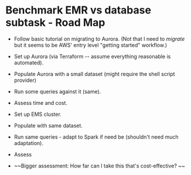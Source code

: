 # Benchmark EMR vs database subtask - Road Map

- Follow basic tutorial on migrating to Aurora. 
(Not that I need to *migrate* but it seems to be AWS' entry level "getting started" workflow.)
- Set up Aurora (via Terraform -- assume everything reasonable is automated).
- Populate Aurora with a small dataset (might require the shell script provider)
- Run some queries against it (same). 
- Assess time and cost.

- Set up EMS cluster.
- Populate with same dataset.
- Run same queries - adapt to Spark if need be (shouldn't need much adaptation).
- Assess

- ~~Bigger assessment: How far can I take this that's cost-effective? ~~